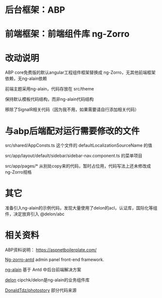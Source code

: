 # 后台框架：ABP
# 前端框架：前端组件库 ng-Zorro

# 改动说明
ABP core免费版的默认angular工程组件框架替换成 ng-Zorro，无其他前端框架依赖，无ng-alain依赖

前端主题采用ng-alain，代码存放在 src/theme

保持默认模板代码结构，而非ng-alain代码结构

移除了SignalR相关代码（因为我不用，如果需要请自行添加相关代码）

# 与abp后端配对运行需要修改的文件
src/shared/AppConsts.ts 这个文件的 defaultLocalizationSourceName 的值

src/app/layout/default/sidebar/sidebar-nav.component.ts 的菜单项目

src/app/pages/* 从别处copy来的代码，暂时占位用，代码写法上还未修改成ng-Zorro规格

# 其它
准备引入ng-alain的示例代码，发现大量使用了delon的acl，认证库，国际化等组件，决定放弃引入 @delon/abc

# 相关资料
ABP资料说明： https://aspnetboilerplate.com/

[Ng-zorro-antd](https://github.com/NG-ZORRO/ng-zorro-antd) admin panel front-end framework.

[ng-alain](http://ng-alain.com/) 基于 Antd 中后台前端解决方案

[delon](https://github.com/cipchk/delon) cipchk/delon是ng-alain的业务组件库

[DonaldTdz/photostory](https://github.com/DonaldTdz/photostory) 部分代码来源